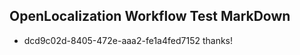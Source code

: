 ## OpenLocalization Workflow Test MarkDown
* dcd9c02d-8405-472e-aaa2-fe1a4fed7152 thanks!

<!--HONumber=Jul16_HO5-->


